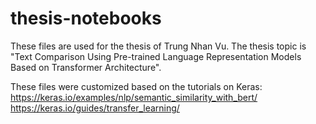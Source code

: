 # thesis-notebooks
These files are used for the thesis of Trung Nhan Vu. The thesis topic is "Text Comparison Using Pre-trained Language Representation Models 
Based on Transformer Architecture".

These files were customized based on the tutorials on Keras:
https://keras.io/examples/nlp/semantic_similarity_with_bert/
https://keras.io/guides/transfer_learning/
